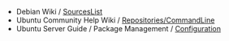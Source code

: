 

* Debian Wiki / [SourcesList](https://wiki.debian.org/SourcesList)
* Ubuntu Community Help Wiki / [Repositories/CommandLine](https://help.ubuntu.com/community/Repositories/CommandLine)
* Ubuntu Server Guide / Package Management / [Configuration](https://help.ubuntu.com/lts/serverguide/configuration.html)
